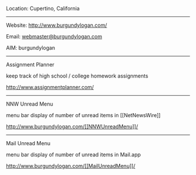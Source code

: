 

Location: Cupertino, California

----

Website: http://www.burgundylogan.com/

Email: webmaster@burgundylogan.com

AIM:  burgundylogan

----

Assignment Planner

keep track of high school / college homework assignments

http://www.assignmentplanner.com/

----

NNW Unread Menu

menu bar display of number of unread items in [[NetNewsWire]]

http://www.burgundylogan.com/[[NNWUnreadMenu]]/

----

Mail Unread Menu

menu bar display of number of unread items in Mail.app

http://www.burgundylogan.com/[[MailUnreadMenu]]/